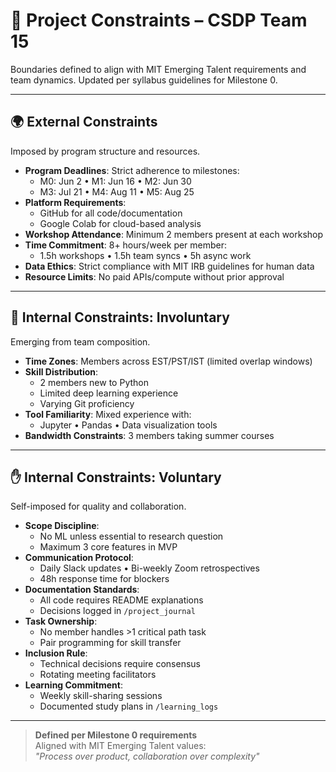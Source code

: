 # 🚧 Project Constraints – CSDP Team 15

Boundaries defined to align with MIT Emerging Talent requirements and team dynamics. Updated per syllabus guidelines for Milestone 0.

---

## 🌍 External Constraints

Imposed by program structure and resources.

- **Program Deadlines**: Strict adherence to milestones:
  - M0: Jun 2 • M1: Jun 16 • M2: Jun 30
  - M3: Jul 21 • M4: Aug 11 • M5: Aug 25
- **Platform Requirements**: 
  - GitHub for all code/documentation
  - Google Colab for cloud-based analysis
- **Workshop Attendance**: Minimum 2 members present at each workshop
- **Time Commitment**: 8+ hours/week per member:
  - 1.5h workshops • 1.5h team syncs • 5h async work
- **Data Ethics**: Strict compliance with MIT IRB guidelines for human data
- **Resource Limits**: No paid APIs/compute without prior approval

---

## 🧷 Internal Constraints: Involuntary

Emerging from team composition.

- **Time Zones**: Members across EST/PST/IST (limited overlap windows)
- **Skill Distribution**: 
  - 2 members new to Python
  - Limited deep learning experience
  - Varying Git proficiency
- **Tool Familiarity**: Mixed experience with:
  - Jupyter • Pandas • Data visualization tools
- **Bandwidth Constraints**: 3 members taking summer courses

---

## ✋ Internal Constraints: Voluntary

Self-imposed for quality and collaboration.

- **Scope Discipline**: 
  - No ML unless essential to research question
  - Maximum 3 core features in MVP
- **Communication Protocol**:
  - Daily Slack updates • Bi-weekly Zoom retrospectives
  - 48h response time for blockers
- **Documentation Standards**:
  - All code requires README explanations
  - Decisions logged in `/project_journal`
- **Task Ownership**: 
  - No member handles >1 critical path task
  - Pair programming for skill transfer
- **Inclusion Rule**: 
  - Technical decisions require consensus
  - Rotating meeting facilitators
- **Learning Commitment**: 
  - Weekly skill-sharing sessions
  - Documented study plans in `/learning_logs`

---

> **Defined per Milestone 0 requirements**  
> Aligned with MIT Emerging Talent values:  
> *"Process over product, collaboration over complexity"*